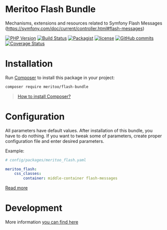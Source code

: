 # Meritoo Flash Bundle

Mechanisms, extensions and resources related to Symfony Flash Messages (https://symfony.com/doc/current/controller.html#flash-messages)

[![PHP Version](https://img.shields.io/badge/php-%5E7.2-blue.svg?style=flat-square)](https://img.shields.io/badge/php-%5E7.2-blue.svg)
[![Build Status](https://travis-ci.com/meritoo/flash-bundle.svg?branch=master&style=flat-square)](https://travis-ci.com/meritoo/flash-bundle)
[![Packagist](https://img.shields.io/packagist/v/meritoo/flash-bundle.svg?style=flat-square)](https://packagist.org/packages/meritoo/flash-bundle)
[![license](https://img.shields.io/github/license/meritoo/flash-bundle.svg?style=flat-square)](https://github.com/meritoo/flash-bundle)
[![GitHub commits](https://img.shields.io/github/commits-since/meritoo/flash-bundle/0.1.0.svg?style=flat-square)](https://github.com/meritoo/flash-bundle)
[![Coverage Status](https://coveralls.io/repos/github/meritoo/flash-bundle/badge.svg?branch=master&style=flat-square)](https://coveralls.io/github/meritoo/flash-bundle?branch=master)

# Installation

Run [Composer](https://getcomposer.org) to install this package in your project:

```bash
composer require meritoo/flash-bundle
```

> [How to install Composer?](https://getcomposer.org/download)

# Configuration

All parameters have default values. After installation of this bundle, you have to do nothing. If you want to tweak 
some of parameters, create proper configuration file and enter desired parameters.

Example:

```yaml
# config/packages/meritoo_flash.yaml

meritoo_flash:
    css_classes:
        container: middle-container flash-messages
```

[Read more](docs/Configuration.md)

# Development

More information [you can find here](docs/Development.md)
